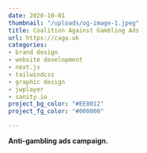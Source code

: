 ```yaml
---
date: 2020-10-01
thumbnail: "/uploads/og-image-1.jpeg"
title: Coalition Against Gambling Ads
url: https://caga.uk
categories:
- brand design
- website development
- next.js
- tailwindcss
- graphic design
- jwplayer
- sanity.io
project_bg_color: "#EE8012"
project_fg_color: "#000000"

---
```

**Anti-gambling ads campaign.**